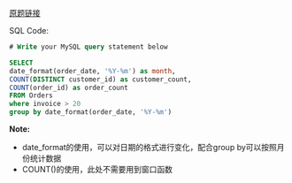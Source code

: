 [原题链接](https://leetcode-cn.com/problems/unique-orders-and-customers-per-month/)

SQL Code:

```sql
# Write your MySQL query statement below

SELECT
date_format(order_date, '%Y-%m') as month,
COUNT(DISTINCT customer_id) as customer_count,
COUNT(order_id) as order_count
FROM Orders
where invoice > 20
group by date_format(order_date, '%Y-%m')
```

**Note:**

- date_format的使用，可以对日期的格式进行变化，配合group by可以按照月份统计数据
- COUNT()的使用，此处不需要用到窗口函数
